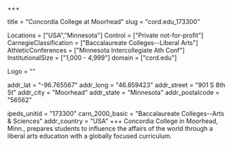 
+++

title = "Concordia College at Moorhead"
slug = "cord.edu_173300"

Locations = ["USA","Minnesota"]
Control = ["Private not-for-profit"]
CarnegieClassification = ["Baccalaureate Colleges--Liberal Arts"]
AthleticConferences = ["Minnesota Intercollegiate Ath Conf"]
InstitutionalSize = ["1,000 - 4,999"]
domain = ["cord.edu"]

Logo = ""

addr_lat = "-96.765567"
addr_long = "46.859423"
addr_street = "901 S 8th St"
addr_city = "Moorhead"
addr_state = "Minnesota"
addr_postalcode = "56562"

ipeds_unitid = "173300"
carn_2000_basic = "Baccalaureate Colleges--Arts & Sciences"
addr_country = "USA"
+++
    Concordia College in Moorhead, Minn., prepares students to influence the affairs of the world through a liberal arts education with a globally focused curriculum.
